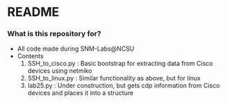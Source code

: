 # README #

### What is this repository for? ###

* All code made during SNM-Labs@NCSU
* Contents
    1. SSH_to_cisco.py : Basic bootstrap for extracting data from Cisco devices using netmiko
    2. SSH_to_linux.py : Similar functionality as above, but for linux
    3. lab25.py : Under construction, but gets cdp information from Cisco devices and places it into a structure

